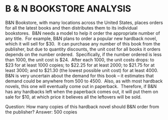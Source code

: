 # B & N BOOKSTORE ANALYSIS

B&N Bookstore, with many locations across the United States, places orders for all the latest books and then distributes them to its individual bookstores.  B&N needs a model to help it order the appropriate number of any title.  For example, B&N plans to order a popular new hardback novel, which it will sell for $30.  It can purchase any number of this book from the publisher, but due to quantity discounts, the unit cost for all books it orders depends on the number ordered.  Specifically, if the number ordered is less than 1000, the unit cost is $24.  After each 1000, the unit costs drops: to $23 for at least 1000 copies; to $22.25 for at least 2000; to $21.75 for at least 3000; and to $21.30 (the lowest possible unit cost) for at least 4000.  B&N is very uncertain about the demand for this book – it estimates that demand could be anywhere from 500 to 4500.  Also, as with most hardback novels, this one will eventually come out in paperback.  Therefore, if B&N has any hardbacks left when the paperback comes out, it will put them on sale for $10, at which price it believes all the leftovers will be sold. 

Question: How many copies of this hardback novel should B&N order from the publisher?
Answer: 500 copies

